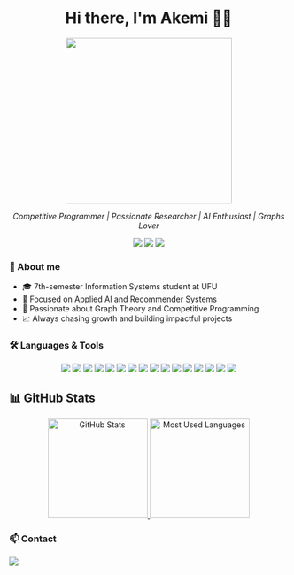 <h1 align="center">Hi there, I'm Akemi 👩‍💻</h1>
<p align="center">
  <img src="https://media.giphy.com/media/L1R1tvI9svkIWwpVYr/giphy.gif" width="300"/>
</p>
<p align="center">
  <i>Competitive Programmer | Passionate Researcher | AI Enthusiast | Graphs Lover</i>
</p>

<p align="center">
  <img src="https://img.shields.io/badge/Codeforces-1100%2B-blue?style=for-the-badge&logo=codeforces" />
  <img src="https://img.shields.io/badge/Beecrowd-300%2B%20problems-brightgreen?style=for-the-badge" />
  <img src="https://img.shields.io/badge/AI--Lover-💡-purple?style=for-the-badge" />
</p>

<h3>💬 About me</h3>

- 🎓 7th-semester Information Systems student at UFU  
- 🚀 Focused on Applied AI and Recommender Systems  
- 🎯 Passionate about Graph Theory and Competitive Programming  
- 📈 Always chasing growth and building impactful projects


<h3 align="left">🛠️ Languages & Tools</h3>
  <p align="center">
    <img src="https://img.shields.io/badge/-C-05122A?style=flat&logo=c&logoColor=A8B9CC" />
    <img src="https://img.shields.io/badge/-C++-05122A?style=flat&logo=c%2B%2B&logoColor=00599C" />
    <img src="https://img.shields.io/badge/-JavaScript-05122A?style=flat&logo=javascript&logoColor=F7DF1E" />
    <img src="https://img.shields.io/badge/-Java-05122A?style=flat&logo=java&logoColor=007396" />
    <img src="https://img.shields.io/badge/-Swift-05122A?style=flat&logo=swift&logoColor=F05138" />
    <img src="https://img.shields.io/badge/-Python-05122A?style=flat&logo=python&logoColor=3776AB" />
    <img src="https://img.shields.io/badge/-HTML5-05122A?style=flat&logo=html5&logoColor=E34F26" />
    <img src="https://img.shields.io/badge/-CSS3-05122A?style=flat&logo=css3&logoColor=1572B6" />
    <img src="https://img.shields.io/badge/-React-05122A?style=flat&logo=react" />
    <img src="https://img.shields.io/badge/-Spring%20Boot-05122A?style=flat&logo=springboot" />
    <img src="https://img.shields.io/badge/-Vite-05122A?style=flat&logo=vite" />
    <img src="https://img.shields.io/badge/-TailwindCSS-05122A?style=flat&logo=tailwind-css" />
    <img src="https://img.shields.io/badge/-MySQL-05122A?style=flat&logo=mysql" />
    <img src="https://img.shields.io/badge/-PostgreSQL-05122A?style=flat&logo=postgresql" />
    <img src="https://img.shields.io/badge/-Git-05122A?style=flat&logo=git" />
    <img src="https://img.shields.io/badge/-GitHub-05122A?style=flat&logo=github" />
  </p>

## 📊 GitHub Stats

<div align="center">

  <a href="https://github.com/jkakemi" target="_blank">
    <img height="180em" src="https://github-readme-stats.vercel.app/api?username=jkakemi&show_icons=true&theme=midnight-purple&include_all_commits=true&count_private=true" alt="GitHub Stats"/>
  </a>
  <a href="https://github.com/jkakemi" target="_blank">
    <img height="180em" src="https://github-readme-stats.vercel.app/api/top-langs/?username=jkakemi&layout=compact&theme=midnight-purple&langs_count=6" alt="Most Used Languages"/>
  </a>

</div>

### 📫 Contact
<p align="left">
  <img src="https://img.shields.io/badge/LinkedIn-jkakemi-blue?style=for-the-badge&logo=linkedin" />
</p>

